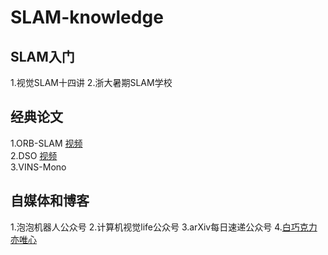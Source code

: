 # SLAM-knowledge
## SLAM入门
1.视觉SLAM十四讲
2.浙大暑期SLAM学校

## 经典论文
1.ORB-SLAM  [视频](https://www.shenlanxueyuan.com/open/course/27)  
2.DSO [视频](https://www.shenlanxueyuan.com/open/course/30)  
3.VINS-Mono  

## 自媒体和博客
1.泡泡机器人公众号
2.计算机视觉life公众号
3.arXiv每日速递公众号
4.[白巧克力亦唯心](https://heyijia.blog.csdn.net/)


